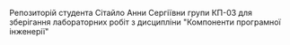 Репозиторій студента Сітайло Анни Сергіївни групи КП-03 для зберігання лабораторних робіт з дисципліни "Компоненти програмної інженерії"
